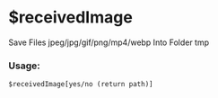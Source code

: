 # $receivedImage

Save Files jpeg/jpg/gif/png/mp4/webp Into Folder tmp

### Usage:

```plain
$receivedImage[yes/no (return path)]
```
